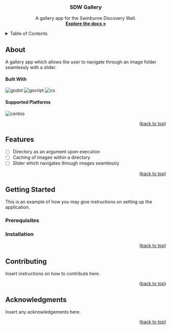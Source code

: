 <!-- Improved compatibility of back to top link: See: https://github.com/othneildrew/Best-README-Template/pull/73 -->
<a name="readme-top"></a>
<!-- PROJECT LOGO -->
<div align="center">
  <h3 align="center">SDW Gallery</h3>

  <p align="center">
    A gallery app for the Swinburne Discovery Wall.
    <br />
    <a href="https://github.com/othneildrew/Best-README-Template"><strong>Explore the docs »</strong></a>
    <br />
  </p>
</div>


<!-- TABLE OF CONTENTS -->
<details>
  <summary>Table of Contents</summary>
  <ol>
    <li>
      <a href="#about">About</a>
      <ul>
        <li><a href="#built-with">Built With</a></li>
        <li><a href="#supported-platforms">Supported Platforms</a></li>
      </ul>
    </li>
    <li><a href="#features">Features</a></li>
    <li>
      <a href="#getting-started">Getting Started</a>
      <ul>
        <li><a href="#prerequisites">Prerequisites</a></li>
        <li><a href="#installation">Installation</a></li>
      </ul>
    </li>
    <li><a href="#contributing">Contributing</a></li>
    <li><a href="#acknowledgments">Acknowledgments</a></li>
  </ol>
</details>



<!-- ABOUT -->
## About

A gallery app which allows the user to navigate through an image folder seamlessly with a slider.

#### Built With
![godot]
![gscript]
![cs]

#### Supported Platforms
![centos]

<p align="right">(<a href="#readme-top">back to top</a>)</p>



<!-- FEATURES -->
## Features

- [ ] Directory as an argument upon execution
- [ ] Caching of images within a directory
- [ ] Slider which navigates through images seamlessly

<p align="right">(<a href="#readme-top">back to top</a>)</p>



<!-- GETTING STARTED -->
## Getting Started

This is an example of how you may give instructions on setting up the application.

### Prerequisites



### Installation



<p align="right">(<a href="#readme-top">back to top</a>)</p>



<!-- CONTRIBUTING -->
## Contributing

Insert instructions on how to contribute here.

<p align="right">(<a href="#readme-top">back to top</a>)</p>



<!-- ACKNOWLEDGMENTS -->
## Acknowledgments

Insert any acknowledgements here.

<p align="right">(<a href="#readme-top">back to top</a>)</p>



<!-- MARKDOWN LINKS & IMAGES -->
<!-- https://www.markdownguide.org/basic-syntax/#reference-style-links -->
[centos]: https://img.shields.io/badge/Cent%20OS-262577?style=for-the-badge&logo=CentOS&logoColor=white
[cs]: https://img.shields.io/badge/C%23-239120?style=for-the-badge&logo=c-sharp&logoColor=white
[godot]: https://img.shields.io/badge/Godot-20232A?style=for-the-badge&logo=godot-engine&logoColor=61DAFB
[gscript]: https://img.shields.io/badge/GScript-20232A?style=for-the-badge&logo=godot-engine&logoColor=61DAFB

